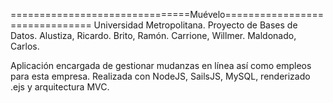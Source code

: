 ===============================Muévelo===============================
Universidad Metropolitana.
Proyecto de Bases de Datos.
Alustiza, Ricardo.
Brito, Ramón.
Carrione, Willmer.
Maldonado, Carlos.


Aplicación encargada de gestionar mudanzas en línea así como empleos para esta empresa.
Realizada con NodeJS, SailsJS, MySQL, renderizado .ejs y arquitectura MVC. 
